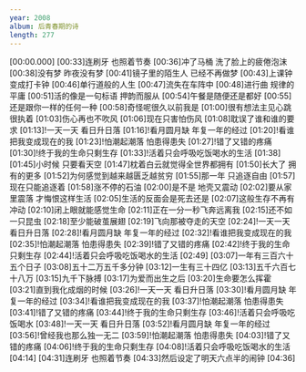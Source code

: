```yaml
---
year: 2008
album: 后青春期的诗
length: 277
---
```

[00:00.000]
[00:33]连刷牙 也照着节奏
[00:36]冲了马桶 洗了脸上的疲倦泡沫
[00:38]没有梦 昨夜没有梦
[00:41]镜子里的陌生人 已经不再做梦
[00:43]上课钟 变成打卡钟
[00:46]单行道般的人生
[00:47]流失在车阵中
[00:48]进行曲 规律的平庸
[00:51]活的像是一句标语 押韵而服从
[00:54]午餐是随便还是都好
[00:55]还是跟你一样的任何一种
[00:58]奇怪呢很久以前我是
[01:00]很有想法主见心跳很执着
[01:03]伤心再也不吹风
[01:06]现在只害怕伤风
[01:08]耽误了谁和谁的要求
[01:13]!一天一天 看日升日落
[01:16]!看月圆月缺 年复一年的经过
[01:20]!看谁把我变成现在的我
[01:23]!怕潮起潮落 怕患得患失
[01:27]!错了又错的疼痛
[01:30]!终于我的生命只剩生存
[01:33]!活着只会呼吸吃饭喝水的生活
[01:38]
[01:45]小时候 只要看天空
[01:47]枕着白云就觉得全世界都拥有
[01:50]长大了 拥有的更多
[01:52]为何感觉到越来越匮乏越贫穷
[01:55]那一年 只追逐自由
[01:57]现在只能追逐着
[01:58]涨不停的石油
[02:00]是不是 地壳又震动
[02:02]要从家里震落 才悔恨这样生活
[02:05]生活的反面会是死去还是
[02:07]这般生存不再有冲动
[02:10]闭上眼就能感觉生命
[02:11]正在一分一秒飞奔远离我
[02:15]还不如一只昆虫
[02:18]至少能破茧展翅
[02:19]飞向那被夺走的天空
[02:24]!一天一天 看日升日落
[02:28]!看月圆月缺 年复一年的经过
[02:32]!看谁把我变成现在的我
[02:35]!怕潮起潮落 怕患得患失
[02:39]!错了又错的疼痛
[02:42]!终于我的生命只剩生存
[02:44]!活着只会呼吸吃饭喝水的生活
[02:49]
[03:07]一年有三百六十五个日子
[03:08]五十二万五千多分钟
[03:12]一生有三十四亿
[03:13]五千六百七十八万
[03:15]九千下脉搏
[03:17]为爱而出生之后
[03:20]生命要怎么挥霍
[03:21]直到我化成烟的时候
[03:26]!一天一天 看日升日落
[03:30]!看月圆月缺 年复一年的经过
[03:34]!看谁把我变成现在的我
[03:37]!怕潮起潮落 怕患得患失
[03:41]!错了又错的疼痛
[03:44]!终于我的生命只剩生存
[03:46]!活着只会呼吸吃饭喝水
[03:48]!一天一天 看日升日落
[03:52]!看月圆月缺 年复一年的经过
[03:56]!曾经我也那么独一无二
[03:59]!怕潮起潮落 怕患得患失
[04:03]!错了又错的疼痛
[04:06]!终于我的生命只剩生存
[04:08]!活着只会呼吸吃饭喝水的生活
[04:14]
[04:31]连刷牙 也照着节奏
[04:33]然后设定了明天六点半的闹钟
[04:36]